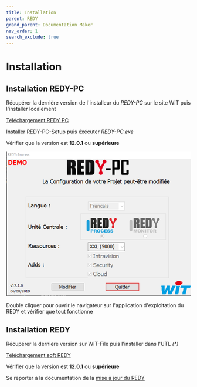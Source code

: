 ```yaml
---
title: Installation
parent: REDY
grand_parent: Documentation Maker
nav_order: 1
search_exclude: true
---
```


# Installation

## Installation REDY-PC

Récupérer la dernière version de l'installeur du *REDY-PC* sur le site WIT puis l'installer localement

[Téléchargement REDY PC](https://www.wit.fr/telechargement-par-produits/download-info/redy-pc-logiciel/)

Installer REDY-PC-Setup puis éxécuter *REDY-PC.exe*

Vérifier que la version est **12.0.1** ou **supérieure**

![REDY PC](../assets/redyPCexe.png)

Double cliquer pour ouvrir le navigateur sur l'application d'exploitation du REDY et vérifier que tout fonctionne

## Installation REDY

Récupérer la dernière version sur WIT-File puis l'installer dans l'UTL _(*)_

[Téléchargement soft REDY](https://www.wit.fr/telechargement-par-produits/download-tag/redy,logiciel/)

Vérifier que la version est **12.0.1** ou **supérieure**

Se reporter à la documentation de la [mise à jour du REDY](https://www.wit.fr/telechargement-par-produits/download-info/faq-70-mise-a-jour-dun-redy/)
